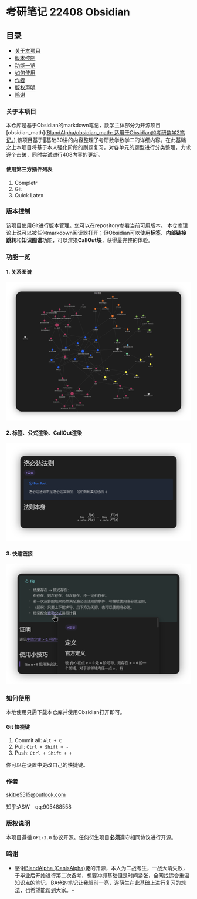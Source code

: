 
# 考研笔记 22408 Obsidian

## 目录
- [关于本项目](#关于本项目)
- [版本控制](#版本控制)
- [功能一览](#功能一览)
- [如何使用](#如何使用)
- [作者](#作者)
- [版权声明](版权声明)
- [鸣谢](#鸣谢)
### 关于本项目

本仓库是基于Obsidian的markdown笔记，数学主体部分为开源项目[obsidian_math]([BlandAlpha/obsidian_math: 适用于Obsidian的考研数学2笔记。](https://github.com/BlandAlpha/obsidian_math)),该项目基于🐙基础30讲的内容整理了考研数学数学二的详细内容。在此基础之上本项目将基于本人强化阶段的刷题复习，对各单元的题型进行分类整理，力求逐个击破，同时尝试进行408内容的更新。
#### 使用第三方插件列表

1. Completr
2. Git
3. Quick Latex
### 版本控制

该项目使用Git进行版本管理。您可以在repository参看当前可用版本。
本仓库理论上说可以被任何markdown阅读器打开；但Obsidian可以使用**标签**、**内部链接跳转**和**知识图谱**功能，可以渲染**CallOut块**，获得最完整的体验。
### 功能一览

#### 1. 关系图谱

![graph](assets/readme/graph.png)

#### 2. 标签、公式渲染、CallOut渲染

![other](assets/readme/feature.png)

#### 3. 快速链接

![quicklink](assets/readme/feature_link.png)
### 如何使用

本地使用只需下载本仓库并使用Obsidian打开即可。
#### Git 快捷键

1. Commit all: `Alt + C`
2. Pull: `Ctrl + Shift + -`
3. Push: `Ctrl + Shift + +`

你可以在设置中更改自己的快捷键。

### 作者

skitre5515@outlook.com

知乎:ASW  &ensp; qq:905488558   

### 版权说明

本项目遵循 `GPL-3.0` 协议开源。任何衍生项目**必须**遵守相同协议进行开源。

### 鸣谢

- 感谢[BlandAlpha (CanisAlpha)](https://github.com/BlandAlpha)佬的开源，本人为二战考生，一战大清失败，于毕业后开始进行第二次备考，想要冲抓基础但是时间紧张，全网找适合重温知识点的笔记，BA佬的笔记让我眼前一亮，遂萌生在此基础上进行复习的想法，也希望能帮到大家。+